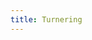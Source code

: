 ```yaml
---
title: Turnering
---
```


<div id="turnering"></div>

<div id="spelare"></div>

<div id="app"></div>

<div id="statistik"></div>

<script src="sketch.js"></script>

<script>

const urlParams = new URLSearchParams(window.location.search)
const tid = parseInt(urlParams.get("tid"))
const pid = parseInt(urlParams.get("pid").toString())

const api_t = 'https://member.schack.se/public/api/v1/tournamentresults/table/id/'
const api_r = 'https://member.schack.se/public/api/v1/tournamentresults/roundresults/id/'

Promise.all([
  fetch(api_t + tid).then(response => response.json()),
  fetch(api_r + tid).then(response => response.json())
])
  .then(([data_t, data_r]) => {
    process(data_t,data_r,tid,pid)
  })
  .catch(error => console.error('Fel vid hämtning av filer:', error));

</script>
